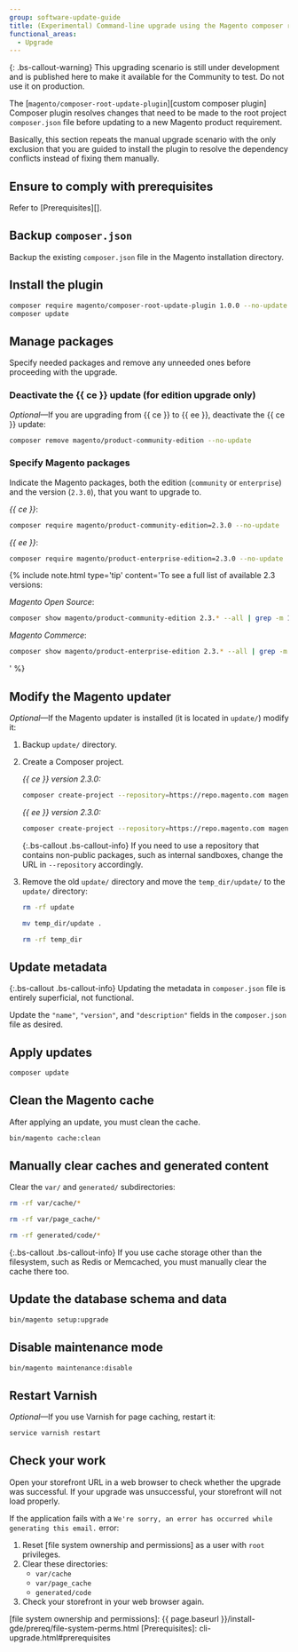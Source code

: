 ```yaml
---
group: software-update-guide
title: (Experimental) Command-line upgrade using the Magento composer root plugin
functional_areas:
  - Upgrade
---
```


<!-- Topic variables
{% capture ce %}{{site.data.var.ce}}{% endcapture %}
{% capture ee %}{{site.data.var.ee}}{% endcapture %}
-->

{: .bs-callout-warning}
This upgrading scenario is still under development and is published here to make it available for the Community to test.
Do not use it on production.

The [`magento/composer-root-update-plugin`][custom composer plugin] Composer plugin resolves changes that need to be made to the root project `composer.json` file before updating to a new Magento product requirement.

Basically, this section repeats the manual upgrade scenario with the only exclusion that you are guided to install the plugin to resolve the dependency conflicts instead of fixing them manually.

## Ensure to comply with prerequisites

Refer to [Prerequisites][].

## Backup `composer.json`

Backup the existing `composer.json` file in the Magento installation directory.

## Install the plugin

```bash
composer require magento/composer-root-update-plugin 1.0.0 --no-update
composer update
```

## Manage packages

Specify needed packages and remove any unneeded ones before proceeding with the upgrade.

### Deactivate the {{ ce }} update (for edition upgrade only)

_Optional_—If you are upgrading from {{ ce }} to {{ ee }}, deactivate the {{ ce }} update:

```bash
composer remove magento/product-community-edition --no-update
```

### Specify Magento packages

Indicate the Magento packages, both the edition (`community` or `enterprise`) and the version (`2.3.0`), that you want to upgrade to.

_{{ ce }}_:

```bash
composer require magento/product-community-edition=2.3.0 --no-update
```

_{{ ee }}_:

```bash
composer require magento/product-enterprise-edition=2.3.0 --no-update
```

{%
include note.html
type='tip'
content='To see a full list of available 2.3 versions:

_Magento Open Source_:

```bash
composer show magento/product-community-edition 2.3.* --all | grep -m 1 versions
```

_Magento Commerce_:

```bash
composer show magento/product-enterprise-edition 2.3.* --all | grep -m 1 versions
```

'
%}

## Modify the Magento updater

_Optional_—If the Magento updater is installed (it is located in `update/`) modify it:

1. Backup `update/` directory.
2. Create a Composer project.

   _{{ ce }} version 2.3.0:_

    ```bash
    composer create-project --repository=https://repo.magento.com magento/project-community-edition=2.3.0 temp_dir --no-install
    ```

    _{{ ee }} version 2.3.0:_

    ```bash
    composer create-project --repository=https://repo.magento.com magento/project-enterprise-edition=2.3.0 temp_dir --no-install
    ```

    {:.bs-callout .bs-callout-info}
      If you need to use a repository that contains non-public packages, such as internal sandboxes, change the URL in `--repository` accordingly.
3. Remove the old `update/` directory and move the `temp_dir/update/` to the `update/` directory:

   ```bash
   rm -rf update
   ```

   ```bash
   mv temp_dir/update .
   ```

   ```bash
   rm -rf temp_dir
   ```

## Update metadata

{:.bs-callout .bs-callout-info}
Updating the metadata in `composer.json` file is entirely superficial, not functional.

Update the `"name"`, `"version"`, and `"description"` fields in the `composer.json` file as desired.

## Apply updates

```bash
composer update
```

## Clean the Magento cache

After applying an update, you must clean the cache.

```bash
bin/magento cache:clean
```

## Manually clear caches and generated content

Clear the `var/` and `generated/` subdirectories:

```bash
rm -rf var/cache/*
```

```bash
rm -rf var/page_cache/*
```

```bash
rm -rf generated/code/*
```

{:.bs-callout .bs-callout-info}
If you use cache storage other than the filesystem, such as Redis or Memcached, you must manually clear the cache there too.

## Update the database schema and data

```bash
bin/magento setup:upgrade
```

## Disable maintenance mode

```bash
bin/magento maintenance:disable
```

## Restart Varnish

_Optional_—If you use Varnish for page caching, restart it:

```bash
service varnish restart
```

## Check your work

Open your storefront URL in a web browser to check whether the upgrade was successful. If your upgrade was unsuccessful, your storefront will not load properly.

If the application fails with a  `We're sorry, an error has occurred while generating this email.` error:

1. Reset [file system ownership and permissions] as a user with `root` privileges.
2. Clear these directories:
   - `var/cache`
   - `var/page_cache`
   - `generated/code`
3. Check your storefront in your web browser again.

<!-- Link definitions -->

[file system ownership and permissions]: {{ page.baseurl }}/install-gde/prereq/file-system-perms.html
[Prerequisites]: cli-upgrade.html#prerequisites
